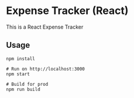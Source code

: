 # Expense Tracker (React)

This is a React Expense Tracker

## Usage

```
npm install

# Run on http://localhost:3000
npm start

# Build for prod
npm run build
```

